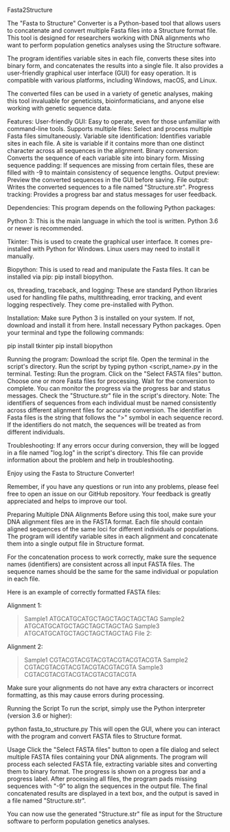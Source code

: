 Fasta2Structure

The "Fasta to Structure" Converter is a Python-based tool that allows users to concatenate and convert multiple Fasta files into a Structure format file. This tool is designed for researchers working with DNA alignments who want to perform population genetics analyses using the Structure software.

The program identifies variable sites in each file, converts these sites into binary form, and concatenates the results into a single file. It also provides a user-friendly graphical user interface (GUI) for easy operation. It is compatible with various platforms, including Windows, macOS, and Linux.

The converted files can be used in a variety of genetic analyses, making this tool invaluable for geneticists, bioinformaticians, and anyone else working with genetic sequence data.

Features:
User-friendly GUI: Easy to operate, even for those unfamiliar with command-line tools.
Supports multiple files: Select and process multiple Fasta files simultaneously.
Variable site identification: Identifies variable sites in each file. A site is variable if it contains more than one distinct character across all sequences in the alignment.
Binary conversion: Converts the sequence of each variable site into binary form.
Missing sequence padding: If sequences are missing from certain files, these are filled with -9 to maintain consistency of sequence lengths.
Output preview: Preview the converted sequences in the GUI before saving.
File output: Writes the converted sequences to a file named "Structure.str".
Progress tracking: Provides a progress bar and status messages for user feedback.

Dependencies:
This program depends on the following Python packages:

Python 3: This is the main language in which the tool is written. Python 3.6 or newer is recommended.

Tkinter: This is used to create the graphical user interface. It comes pre-installed with Python for Windows. Linux users may need to install it manually.

Biopython: This is used to read and manipulate the Fasta files. It can be installed via pip: pip install biopython.

os, threading, traceback, and logging: These are standard Python libraries used for handling file paths, multithreading, error tracking, and event logging respectively. They come pre-installed with Python.


Installation:
Make sure Python 3 is installed on your system. If not, download and install it from here.
Install necessary Python packages. Open your terminal and type the following commands:

pip install tkinter
pip install biopython

Running the program:
Download the script file.
Open the terminal in the script's directory.
Run the script by typing python <script_name>.py in the terminal.
Testing:
Run the program.
Click on the "Select FASTA files" button.
Choose one or more Fasta files for processing.
Wait for the conversion to complete. You can monitor the progress via the progress bar and status messages.
Check the "Structure.str" file in the script's directory.
Note:
The identifiers of sequences from each individual must be named consistently across different alignment files for accurate conversion. The identifier in Fasta files is the string that follows the ">" symbol in each sequence record. If the identifiers do not match, the sequences will be treated as from different individuals.

Troubleshooting:
If any errors occur during conversion, they will be logged in a file named "log.log" in the script's directory. This file can provide information about the problem and help in troubleshooting.

Enjoy using the Fasta to Structure Converter!

Remember, if you have any questions or run into any problems, please feel free to open an issue on our GitHub repository. Your feedback is greatly appreciated and helps to improve our tool.


Preparing Multiple DNA Alignments
Before using this tool, make sure your DNA alignment files are in the FASTA format. Each file should contain aligned sequences of the same loci for different individuals or populations. The program will identify variable sites in each alignment and concatenate them into a single output file in Structure format.

For the concatenation process to work correctly, make sure the sequence names (identifiers) are consistent across all input FASTA files. The sequence names should be the same for the same individual or population in each file.

Here is an example of correctly formatted FASTA files:

Alignment 1:
>Sample1
ATGCATGCATGCTAGCTAGCTAGCTAG
>Sample2
ATGCATGCATGCTAGCTAGCTAGCTAG
>Sample3
ATGCATGCATGCTAGCTAGCTAGCTAG
File 2:

Alignment 2:
>Sample1
CGTACGTACGTACGTACGTACGTACGTA
>Sample2
CGTACGTACGTACGTACGTACGTACGTA
>Sample3
CGTACGTACGTACGTACGTACGTACGTA

Make sure your alignments do not have any extra characters or incorrect formatting, as this may cause errors during processing.

Running the Script
To run the script, simply use the Python interpreter (version 3.6 or higher):


python fasta_to_structure.py
This will open the GUI, where you can interact with the program and convert FASTA files to Structure format.

Usage
Click the "Select FASTA files" button to open a file dialog and select multiple FASTA files containing your DNA alignments.
The program will process each selected FASTA file, extracting variable sites and converting them to binary format. 
The progress is shown on a progress bar and a progress label.
After processing all files, the program pads missing sequences with "-9" to align the sequences in the output file.
The final concatenated results are displayed in a text box, and the output is saved in a file named "Structure.str".

You can now use the generated "Structure.str" file as input for the Structure software to perform population genetics analyses.
